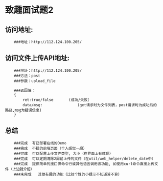 致趣面试题2
=============================


访问地址:
-----------------------------------

		###地址：http://112.124.100.205/


访问文件上传API地址:
-----------------------------------
		
		###地址：http://112.124.100.205/
		###方法：post
		###参数：upload_file

		###返回值：
		{
			ret:true/false       (成功/失败)
			data/msg:                (get请求时为文件列表，post请求时为成功后的路径,msg为错误信息)
		}


总结
-----------------------------------
		###完成  有已部署在线的Demo
		###完成  不错的前端页面（个人感觉一般）
		###完成  可以配置上传文件类型, 大小（在界面上有体现）
		###完成  可以定期清除2周前上传的文件（在util/web_helper/delete_date中）
		###完成  提供简单的接口供命令行或其他语言调用该功能, 如使用curl命令直接上传文件（上边就介绍）
		###未完成   其他有趣的功能（比较个性的小提示不知道算不算）